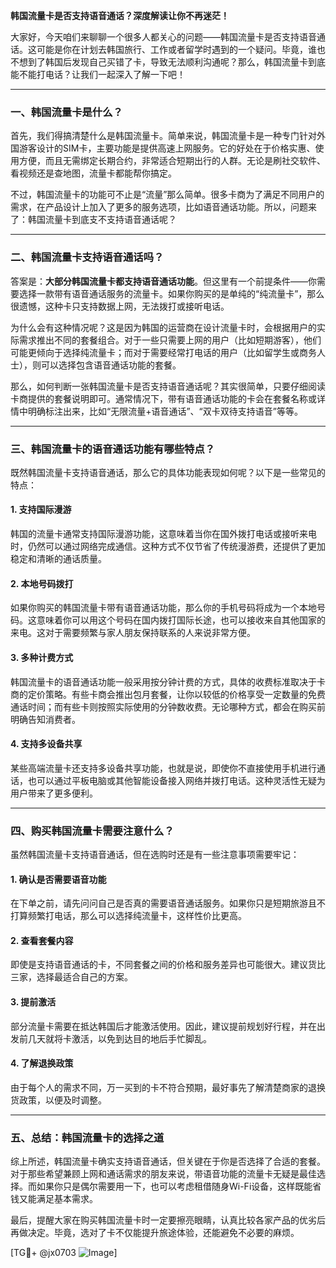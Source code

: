 **韩国流量卡是否支持语音通话？深度解读让你不再迷茫！**

大家好，今天咱们来聊聊一个很多人都关心的问题——韩国流量卡是否支持语音通话。这可能是你在计划去韩国旅行、工作或者留学时遇到的一个疑问。毕竟，谁也不想到了韩国后发现自己买错了卡，导致无法顺利沟通呢？那么，韩国流量卡到底能不能打电话？让我们一起深入了解一下吧！

---

### **一、韩国流量卡是什么？**

首先，我们得搞清楚什么是韩国流量卡。简单来说，韩国流量卡是一种专门针对外国游客设计的SIM卡，主要功能是提供高速上网服务。它的好处在于价格实惠、使用方便，而且无需绑定长期合约，非常适合短期出行的人群。无论是刷社交软件、看视频还是查地图，流量卡都能帮你搞定。

不过，韩国流量卡的功能可不止是“流量”那么简单。很多卡商为了满足不同用户的需求，在产品设计上加入了更多的服务选项，比如语音通话功能。所以，问题来了：韩国流量卡到底支不支持语音通话呢？

---

### **二、韩国流量卡支持语音通话吗？**

答案是：**大部分韩国流量卡都支持语音通话功能**。但这里有一个前提条件——你需要选择一款带有语音通话服务的流量卡。如果你购买的是单纯的“纯流量卡”，那么很遗憾，这种卡只支持数据上网，无法拨打或接听电话。

为什么会有这种情况呢？这是因为韩国的运营商在设计流量卡时，会根据用户的实际需求推出不同的套餐组合。对于一些只需要上网的用户（比如短期游客），他们可能更倾向于选择纯流量卡；而对于需要经常打电话的用户（比如留学生或商务人士），则可以选择包含语音通话功能的套餐。

那么，如何判断一张韩国流量卡是否支持语音通话呢？其实很简单，只要仔细阅读卡商提供的套餐说明即可。通常情况下，带有语音通话功能的卡会在套餐名称或详情中明确标注出来，比如“无限流量+语音通话”、“双卡双待支持语音”等等。

---

### **三、韩国流量卡的语音通话功能有哪些特点？**

既然韩国流量卡支持语音通话，那么它的具体功能表现如何呢？以下是一些常见的特点：

#### 1. **支持国际漫游**
韩国的流量卡通常支持国际漫游功能，这意味着当你在国外拨打电话或接听来电时，仍然可以通过网络完成通信。这种方式不仅节省了传统漫游费，还提供了更加稳定和清晰的通话质量。

#### 2. **本地号码拨打**
如果你购买的韩国流量卡带有语音通话功能，那么你的手机号码将成为一个本地号码。这意味着你可以用这个号码在国内拨打国际长途，也可以接收来自其他国家的来电。这对于需要频繁与家人朋友保持联系的人来说非常方便。

#### 3. **多种计费方式**
韩国流量卡的语音通话功能一般采用按分钟计费的方式，具体的收费标准取决于卡商的定价策略。有些卡商会推出包月套餐，让你以较低的价格享受一定数量的免费通话时间；而有些卡则按照实际使用的分钟数收费。无论哪种方式，都会在购买前明确告知消费者。

#### 4. **支持多设备共享**
某些高端流量卡还支持多设备共享功能，也就是说，即使你不直接使用手机进行通话，也可以通过平板电脑或其他智能设备接入网络并拨打电话。这种灵活性无疑为用户带来了更多便利。

---

### **四、购买韩国流量卡需要注意什么？**

虽然韩国流量卡支持语音通话，但在选购时还是有一些注意事项需要牢记：

#### 1. **确认是否需要语音功能**
在下单之前，请先问问自己是否真的需要语音通话服务。如果你只是短期旅游且不打算频繁打电话，那么可以选择纯流量卡，这样性价比更高。

#### 2. **查看套餐内容**
即使是支持语音通话的卡，不同套餐之间的价格和服务差异也可能很大。建议货比三家，选择最适合自己的方案。

#### 3. **提前激活**
部分流量卡需要在抵达韩国后才能激活使用。因此，建议提前规划好行程，并在出发前几天就将卡激活，以免到达目的地后手忙脚乱。

#### 4. **了解退换政策**
由于每个人的需求不同，万一买到的卡不符合预期，最好事先了解清楚商家的退换货政策，以便及时调整。

---

### **五、总结：韩国流量卡的选择之道**

综上所述，韩国流量卡确实支持语音通话，但关键在于你是否选择了合适的套餐。对于那些希望兼顾上网和通话需求的朋友来说，带语音功能的流量卡无疑是最佳选择。而如果你只是偶尔需要用一下，也可以考虑租借随身Wi-Fi设备，这样既能省钱又能满足基本需求。

最后，提醒大家在购买韩国流量卡时一定要擦亮眼睛，认真比较各家产品的优劣后再做决定。毕竟，选对了卡不仅能提升旅途体验，还能避免不必要的麻烦。

[TG💪+ @jx0703 ![Image](https://github.com/user-attachments/assets/dbca1d08-cadb-493c-b0ec-ad6f7a83f270)]